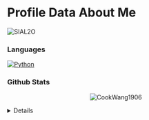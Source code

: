 # Profile Data About Me

![SIAL2O](https://github.com/CookWang1906/Info/assets/148769157/47c20d3a-3cf6-448b-8c1e-d14e3b7e2e56)

### Languages
[![Python](https://img.shields.io/badge/python-black?style=for-the-badge&logo=python)](https://github.com/CookWang1906)

### Github Stats
<p align="center"> <img src="https://github-readme-stats.vercel.app/api?username=CookWang1906&show_icons=true&theme=gotham" alt="CookWang1906" />

<details>
<p align="center">
  <a href="https://github.com/CookWang1906">
    <img src="http://github-profile-summary-cards.vercel.app/api/cards/profile-details?username=cookwang1906&theme=gotham"/>
  </a>
  <a href="https://github.com/CookWang1906">
    <img src="https://github-readme-streak-stats.herokuapp.com/?user=CookWang1906&hide_border=true&card_width=338&theme=gotham"/>
  </a>
  <a href="https://github.com/CookWang1906">
    <img src="http://github-profile-summary-cards.vercel.app/api/cards/productive-time?username=cookwang1906&theme=gotham&utcOffset=8"/>
  </a>
</p>
<table><tr><td valign="top" width="33%">
